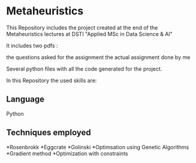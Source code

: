 # Metaheuristics

This Repository includes the project created at the end of the Metaheuristics lectures at DSTI "Applied MSc in Data Science & AI"

It includes two pdfs :

the questions asked for the assignment
the actual assignment done by me

Several python files with all the code generated for the project.

In this Repository the used skills are:

## Language
Python

## Techniques employed
*Rosenbrokk
*Eggcrate
*Golinski
*Optimsation using Genetic Algorithms
*Gradient method
*Optimization with constraints
